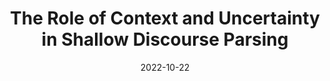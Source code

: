 ---
title: "The Role of Context and Uncertainty in Shallow Discourse Parsing"
collection: publications
permalink: /publication/2022-10-22-The-Role-of-Context-and-Uncertainty-in-Shallow-Discourse-Parsing
date: 2022-10-22
venue: 'In the proceedings of Proceedings of the 29th International Conference on Computational Linguistics'
venueinformal: 'COLING 2022'
citation: ' Katherine Atwell,  Remi Choi,  Junyi Jessy Li,  Malihe Alikhani, &quot;The Role of Context and Uncertainty in Shallow Discourse Parsing.&quot; In the proceedings of Proceedings of the 29th International Conference on Computational Linguistics, 2022.'
authors: 'Katherine Atwell, Remi Choi, Junyi Jessy Li, and Malihe Alikhani'
---